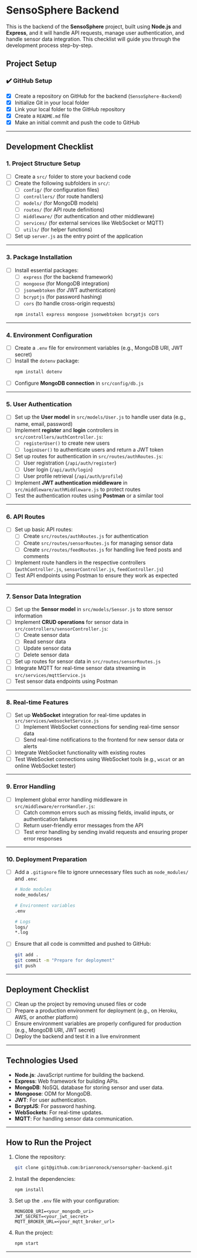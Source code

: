 # SensoSphere Backend

This is the backend of the **SensoSphere** project, built using **Node.js** and **Express**, and it will handle API requests, manage user authentication, and handle sensor data integration. This checklist will guide you through the development process step-by-step.

## Project Setup

### ✔️ GitHub Setup
- [x] Create a repository on GitHub for the backend (`SensoSphere-Backend`)
- [x] Initialize Git in your local folder
- [x] Link your local folder to the GitHub repository
- [x] Create a `README.md` file
- [x] Make an initial commit and push the code to GitHub

---

## Development Checklist

### 1. **Project Structure Setup**
- [ ] Create a `src/` folder to store your backend code
- [ ] Create the following subfolders in `src/`:
  - [ ] `config/` (for configuration files)
  - [ ] `controllers/` (for route handlers)
  - [ ] `models/` (for MongoDB models)
  - [ ] `routes/` (for API route definitions)
  - [ ] `middleware/` (for authentication and other middleware)
  - [ ] `services/` (for external services like WebSocket or MQTT)
  - [ ] `utils/` (for helper functions)
- [ ] Set up `server.js` as the entry point of the application

---

### 3. **Package Installation**
- [ ] Install essential packages:
  - [ ] `express` (for the backend framework)
  - [ ] `mongoose` (for MongoDB integration)
  - [ ] `jsonwebtoken` (for JWT authentication)
  - [ ] `bcryptjs` (for password hashing)
  - [ ] `cors` (to handle cross-origin requests)
  ```bash
  npm install express mongoose jsonwebtoken bcryptjs cors
  ```

---

### 4. **Environment Configuration**
- [ ] Create a `.env` file for environment variables (e.g., MongoDB URI, JWT secret)
- [ ] Install the `dotenv` package:
  ```bash
  npm install dotenv
  ```
- [ ] Configure **MongoDB connection** in `src/config/db.js`

---

### 5. **User Authentication**
- [ ] Set up the **User model** in `src/models/User.js` to handle user data (e.g., name, email, password)
- [ ] Implement **register** and **login** controllers in `src/controllers/authController.js`:
  - [ ] `registerUser()` to create new users
  - [ ] `loginUser()` to authenticate users and return a JWT token
- [ ] Set up routes for authentication in `src/routes/authRoutes.js`:
  - [ ] User registration (`/api/auth/register`)
  - [ ] User login (`/api/auth/login`)
  - [ ] User profile retrieval (`/api/auth/profile`)
- [ ] Implement **JWT authentication middleware** in `src/middleware/authMiddleware.js` to protect routes
- [ ] Test the authentication routes using **Postman** or a similar tool

---

### 6. **API Routes**
- [ ] Set up basic API routes:
  - [ ] Create `src/routes/authRoutes.js` for authentication
  - [ ] Create `src/routes/sensorRoutes.js` for managing sensor data
  - [ ] Create `src/routes/feedRoutes.js` for handling live feed posts and comments
- [ ] Implement route handlers in the respective controllers (`authController.js`, `sensorController.js`, `feedController.js`)
- [ ] Test API endpoints using Postman to ensure they work as expected

---

### 7. **Sensor Data Integration**
- [ ] Set up the **Sensor model** in `src/models/Sensor.js` to store sensor information
- [ ] Implement **CRUD operations** for sensor data in `src/controllers/sensorController.js`:
  - [ ] Create sensor data
  - [ ] Read sensor data
  - [ ] Update sensor data
  - [ ] Delete sensor data
- [ ] Set up routes for sensor data in `src/routes/sensorRoutes.js`
- [ ] Integrate MQTT for real-time sensor data streaming in `src/services/mqttService.js`
- [ ] Test sensor data endpoints using Postman

---

### 8. **Real-time Features**
- [ ] Set up **WebSocket** integration for real-time updates in `src/services/websocketService.js`
  - [ ] Implement WebSocket connections for sending real-time sensor data
  - [ ] Send real-time notifications to the frontend for new sensor data or alerts
- [ ] Integrate WebSocket functionality with existing routes
- [ ] Test WebSocket connections using WebSocket tools (e.g., `wscat` or an online WebSocket tester)

---

### 9. **Error Handling**
- [ ] Implement global error handling middleware in `src/middleware/errorHandler.js`:
  - [ ] Catch common errors such as missing fields, invalid inputs, or authentication failures
  - [ ] Return user-friendly error messages from the API
  - [ ] Test error handling by sending invalid requests and ensuring proper error responses

---

### 10. **Deployment Preparation**
- [ ] Add a `.gitignore` file to ignore unnecessary files such as `node_modules/` and `.env`:
  ```bash
  # Node modules
  node_modules/
  
  # Environment variables
  .env

  # Logs
  logs/
  *.log
  ```
- [ ] Ensure that all code is committed and pushed to GitHub:
  ```bash
  git add .
  git commit -m "Prepare for deployment"
  git push
  ```

---

## Deployment Checklist

- [ ] Clean up the project by removing unused files or code
- [ ] Prepare a production environment for deployment (e.g., on Heroku, AWS, or another platform)
- [ ] Ensure environment variables are properly configured for production (e.g., MongoDB URI, JWT secret)
- [ ] Deploy the backend and test it in a live environment

---

## Technologies Used

- **Node.js**: JavaScript runtime for building the backend.
- **Express**: Web framework for building APIs.
- **MongoDB**: NoSQL database for storing sensor and user data.
- **Mongoose**: ODM for MongoDB.
- **JWT**: For user authentication.
- **BcryptJS**: For password hashing.
- **WebSockets**: For real-time updates.
- **MQTT**: For handling sensor data communication.

---

## How to Run the Project

1. Clone the repository:
   ```bash
   git clone git@github.com:brianronock/sensorspher-backend.git
   ```

2. Install the dependencies:
   ```bash
   npm install
   ```

3. Set up the `.env` file with your configuration:
   ```
   MONGODB_URI=<your_mongodb_uri>
   JWT_SECRET=<your_jwt_secret>
   MQTT_BROKER_URL=<your_mqtt_broker_url>
   ```

4. Run the project:
   ```bash
   npm start
   ```

---
